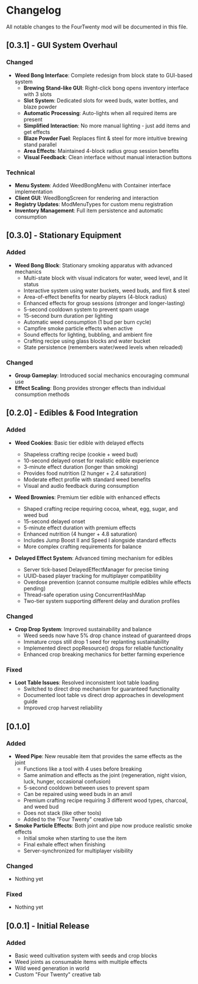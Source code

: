# Changelog

All notable changes to the FourTwenty mod will be documented in this file.

## [0.3.1] - GUI System Overhaul

### Changed
- **Weed Bong Interface**: Complete redesign from block state to GUI-based system
  - **Brewing Stand-like GUI**: Right-click bong opens inventory interface with 3 slots
  - **Slot System**: Dedicated slots for weed buds, water bottles, and blaze powder
  - **Automatic Processing**: Auto-lights when all required items are present
  - **Simplified Interaction**: No more manual lighting - just add items and get effects
  - **Blaze Powder Fuel**: Replaces flint & steel for more intuitive brewing stand parallel
  - **Area Effects**: Maintained 4-block radius group session benefits
  - **Visual Feedback**: Clean interface without manual interaction buttons

### Technical
- **Menu System**: Added WeedBongMenu with Container interface implementation
- **Client GUI**: WeedBongScreen for rendering and interaction
- **Registry Updates**: ModMenuTypes for custom menu registration
- **Inventory Management**: Full item persistence and automatic consumption

## [0.3.0] - Stationary Equipment

### Added
- **Weed Bong Block**: Stationary smoking apparatus with advanced mechanics
  - Multi-state block with visual indicators for water, weed level, and lit status
  - Interactive system using water buckets, weed buds, and flint & steel
  - Area-of-effect benefits for nearby players (4-block radius)
  - Enhanced effects for group sessions (stronger and longer-lasting)
  - 5-second cooldown system to prevent spam usage
  - 15-second burn duration per lighting
  - Automatic weed consumption (1 bud per burn cycle)
  - Campfire smoke particle effects when active
  - Sound effects for lighting, bubbling, and ambient fire
  - Crafting recipe using glass blocks and water bucket
  - State persistence (remembers water/weed levels when reloaded)

### Changed
- **Group Gameplay**: Introduced social mechanics encouraging communal use
- **Effect Scaling**: Bong provides stronger effects than individual consumption methods

## [0.2.0] - Edibles & Food Integration

### Added
- **Weed Cookies**: Basic tier edible with delayed effects
  - Shapeless crafting recipe (cookie + weed bud)
  - 10-second delayed onset for realistic edible experience
  - 3-minute effect duration (longer than smoking)
  - Provides food nutrition (2 hunger + 2.4 saturation)
  - Moderate effect profile with standard weed benefits
  - Visual and audio feedback during consumption

- **Weed Brownies**: Premium tier edible with enhanced effects
  - Shaped crafting recipe requiring cocoa, wheat, egg, sugar, and weed bud
  - 15-second delayed onset
  - 5-minute effect duration with premium effects
  - Enhanced nutrition (4 hunger + 4.8 saturation)
  - Includes Jump Boost II and Speed I alongside standard effects
  - More complex crafting requirements for balance

- **Delayed Effect System**: Advanced timing mechanism for edibles
  - Server tick-based DelayedEffectManager for precise timing
  - UUID-based player tracking for multiplayer compatibility
  - Overdose prevention (cannot consume multiple edibles while effects pending)
  - Thread-safe operation using ConcurrentHashMap
  - Two-tier system supporting different delay and duration profiles

### Changed
- **Crop Drop System**: Improved sustainability and balance
  - Weed seeds now have 5% drop chance instead of guaranteed drops
  - Immature crops still drop 1 seed for replanting sustainability
  - Implemented direct popResource() drops for reliable functionality
  - Enhanced crop breaking mechanics for better farming experience

### Fixed
- **Loot Table Issues**: Resolved inconsistent loot table loading
  - Switched to direct drop mechanism for guaranteed functionality
  - Documented loot table vs direct drop approaches in development guide
  - Improved crop harvest reliability

## [0.1.0]

### Added
- **Weed Pipe**: New reusable item that provides the same effects as the joint
  - Functions like a tool with 4 uses before breaking
  - Same animation and effects as the joint (regeneration, night vision, luck, hunger, occasional confusion)
  - 5-second cooldown between uses to prevent spam
  - Can be repaired using weed buds in an anvil
  - Premium crafting recipe requiring 3 different wood types, charcoal, and weed bud
  - Does not stack (like other tools)
  - Added to the "Four Twenty" creative tab
- **Smoke Particle Effects**: Both joint and pipe now produce realistic smoke effects
  - Initial smoke when starting to use the item
  - Final exhale effect when finishing
  - Server-synchronized for multiplayer visibility

### Changed
- Nothing yet

### Fixed
- Nothing yet

## [0.0.1] - Initial Release

### Added
- Basic weed cultivation system with seeds and crop blocks
- Weed joints as consumable items with multiple effects
- Wild weed generation in world
- Custom "Four Twenty" creative tab